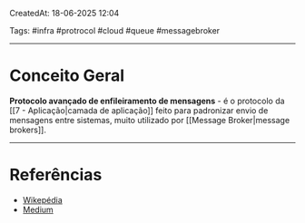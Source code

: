 CreatedAt: 18-06-2025 12:04

Tags: #infra #protrocol #cloud #queue #messagebroker 

---
# Conceito Geral
**Protocolo avançado de enfileiramento de mensagens** - é o protocolo da [[7 - Aplicação|camada de aplicação]] feito para padronizar envio de mensagens entre sistemas, muito utilizado por [[Message Broker|message brokers]].

---
# Referências
- [Wikepédia](https://pt.wikipedia.org/wiki/Advanced_Message_Queuing_Protocol)
- [Medium](https://medium.com/@devbrito91/mensageria-1330c6032049)